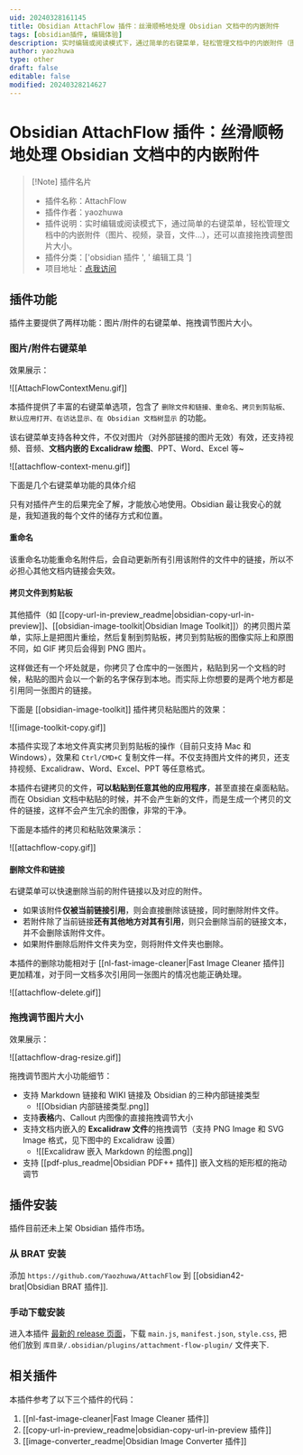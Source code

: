 ```yaml
---
uid: 20240328161145
title: Obsidian AttachFlow 插件：丝滑顺畅地处理 Obsidian 文档中的内嵌附件
tags: [obsidian插件, 编辑体验]
description: 实时编辑或阅读模式下，通过简单的右键菜单，轻松管理文档中的内嵌附件（图片、视频，录音，文件...），还可以直接拖拽调整图片大小。
author: yaozhuwa
type: other
draft: false
editable: false
modified: 20240328214627
---
```


# Obsidian AttachFlow 插件：丝滑顺畅地处理 Obsidian 文档中的内嵌附件

> [!Note] 插件名片
> - 插件名称：AttachFlow
> - 插件作者：yaozhuwa
> - 插件说明：实时编辑或阅读模式下，通过简单的右键菜单，轻松管理文档中的内嵌附件（图片、视频，录音，文件...），还可以直接拖拽调整图片大小。
> - 插件分类：['obsidian 插件 ', ' 编辑工具 ']
> - 项目地址：[点我访问](https://github.com/Yaozhuwa/AttachFlow)

## 插件功能

插件主要提供了两样功能：图片/附件的右键菜单、拖拽调节图片大小。

### 图片/附件右键菜单

效果展示：

![[AttachFlowContextMenu.gif]]

本插件提供了丰富的右键菜单选项，包含了 `删除文件和链接、重命名、拷贝到剪贴板、默认应用打开、在访达显示、在 Obsidian 文档树显示` 的功能。

该右键菜单支持各种文件，不仅对图片（对外部链接的图片无效）有效，还支持视频、音频、**文档内嵌的 Excalidraw 绘图**、PPT、Word、Excel 等~

![[attachflow-context-menu.gif]]

下面是几个右键菜单功能的具体介绍

只有对插件产生的后果完全了解，才能放心地使用。Obsidian 最让我安心的就是，我知道我的每个文件的储存方式和位置。

#### 重命名

该重命名功能重命名附件后，会自动更新所有引用该附件的文件中的链接，所以不必担心其他文档内链接会失效。

#### 拷贝文件到剪贴板

其他插件（如 [[copy-url-in-preview_readme|obsidian-copy-url-in-preview]]、[[obsidian-image-toolkit|Obsidian Image Toolkit]]）的拷贝图片菜单，实际上是把图片重绘，然后复制到剪贴板，拷贝到剪贴板的图像实际上和原图不同，如 GIF 拷贝后会得到 PNG 图片。

这样做还有一个坏处就是，你拷贝了仓库中的一张图片，粘贴到另一个文档的时候，粘贴的图片会以一个新的名字保存到本地。而实际上你想要的是两个地方都是引用同一张图片的链接。

下面是 [[obsidian-image-toolkit]] 插件拷贝粘贴图片的效果：

![[image-toolkit-copy.gif]]

本插件实现了本地文件真实拷贝到剪贴板的操作（目前只支持 Mac 和 Windows），效果和 `Ctrl/CMD+C` 复制文件一样。不仅支持图片文件的拷贝，还支持视频、Excalidraw、Word、Excel、PPT 等任意格式。

本插件右键拷贝的文件，**可以粘贴到任意其他的应用程序**，甚至直接在桌面粘贴。而在 Obsidian 文档中粘贴的时候，并不会产生新的文件，而是生成一个拷贝的文件的链接，这样不会产生冗余的图像，非常的干净。

下面是本插件的拷贝和粘贴效果演示：

![[attachflow-copy.gif]]

#### 删除文件和链接

右键菜单可以快速删除当前的附件链接以及对应的附件。

- 如果该附件**仅被当前链接引用**，则会直接删除该链接，同时删除附件文件。
- 若附件除了当前链接**还有其他地方对其有引用**，则只会删除当前的链接文本，并不会删除该附件文件。
- 如果附件删除后附件文件夹为空，则将附件文件夹也删除。

本插件的删除功能相对于 [[nl-fast-image-cleaner|Fast Image Cleaner 插件]] 更加精准，对于同一文档多次引用同一张图片的情况也能正确处理。

![[attachflow-delete.gif]]

### 拖拽调节图片大小

效果展示：

![[attachflow-drag-resize.gif]]

拖拽调节图片大小功能细节：

- 支持 Markdown 链接和 WIKI 链接及 Obsidian 的三种内部链接类型
    - ![[Obsidian 内部链接类型.png]]
- 支持**表格**内、Callout 内图像的直接拖拽调节大小
- 支持文档内嵌入的 **Excalidraw 文件**的拖拽调节（支持 PNG Image 和 SVG Image 格式，见下图中的 Excalidraw 设置）
    - ![[Excalidraw 嵌入 Markdown 的绘图.png]]
- 支持 [[pdf-plus_readme|Obsidian PDF++ 插件]] 嵌入文档的矩形框的拖动调节

## 插件安装

插件目前还未上架 Obsidian 插件市场。

### 从 BRAT 安装

添加 `https://github.com/Yaozhuwa/AttachFlow` 到 [[obsidian42-brat|Obsidian BRAT 插件]].

### 手动下载安装

进入本插件 [最新的 release 页面](https://github.com/Yaozhuwa/AttachFlow/releases)，下载 `main.js`, `manifest.json`, `style.css`, 把他们放到 `库目录/.obsidian/plugins/attachment-flow-plugin/` 文件夹下.

## 相关插件

本插件参考了以下三个插件的代码：

1. [[nl-fast-image-cleaner|Fast Image Cleaner 插件]]
2. [[copy-url-in-preview_readme|obsidian-copy-url-in-preview 插件]]
3. [[image-converter_readme|Obsidian Image Converter 插件]]